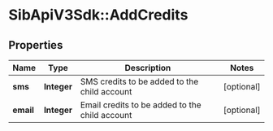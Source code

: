 # SibApiV3Sdk::AddCredits

## Properties
Name | Type | Description | Notes
------------ | ------------- | ------------- | -------------
**sms** | **Integer** | SMS credits to be added to the child account | [optional] 
**email** | **Integer** | Email credits to be added to the child account | [optional] 



